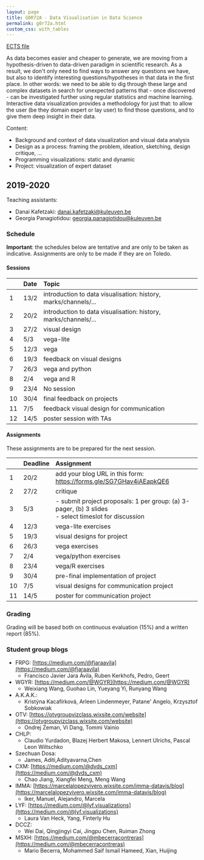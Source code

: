 ```yaml
---
layout: page
title: G0R72A - Data Visualisation in Data Science
permalink: g0r72a.html
custom_css: with_tables
---
```

[ECTS file](https://onderwijsaanbod.kuleuven.be/syllabi/e/G0R72AE.htm)

As data becomes easier and cheaper to generate, we are moving from a hypothesis-driven to data-driven paradigm in scientific research. As a result, we don't only need to find ways to answer any questions we have, but also to identify interesting questions/hypotheses in that data in the first place. In other words: we need to be able to dig through these large and complex datasets in search for unexpected patterns that - once discovered - can be investigated further using regular statistics and machine learning. Interactive data visualization provides a methodology for just that: to allow the user (be they domain expert or lay user) to find those questions, and to give them deep insight in their data.

Content:
* Background and context of data visualization and visual data analysis
* Design as a process: framing the problem, ideation, sketching, design critique, ...
* Programming visualizations: static and dynamic
* Project: visualization of expert dataset

## 2019-2020

Teaching assistants:

- Danai Kafetzaki: danai.kafetzaki@kuleuven.be
- Georgia Panagiotidou: georgia.panagiotidou@kuleuven.be

### Schedule

**Important**: the schedules below are tentative and are only to be taken as indicative. Assignments are only to be made if they are on Toledo.

#### Sessions

| | Date | Topic |
|:--|:--|:--|
| 1 | 13/2 | introduction to data visualisation: history, marks/channels/... |
| 2 | 20/2 | introduction to data visualisation: history, marks/channels/... |
| 3 | 27/2 | visual design |
| 4 | 5/3 | vega-lite |
| 5 | 12/3 | vega |
| 6 | 19/3 | feedback on visual designs |
| 7 | 26/3 | vega and python |
| 8 | 2/4 | vega and R |
| 9 | 23/4 | No session |
| 10 | 30/4 | final feedback on projects |
| 11 | 7/5 | feedback visual design for communication |
| 12 | 14/5 | poster session with TAs |

#### Assignments
These assignments are to be prepared for the next session.

| | Deadline | Assignment |
|:--|:--|:--|
| 1 | 20/2 | add your blog URL in this form: https://forms.gle/SG7GHav4iAEapkQE6 |
| 2 | 27/2 | critique |
| 3 | 5/3 | - submit project proposals: 1 per group: (a) 3-pager, (b) 3 slides<br> - select timeslot for discussion |
| 4 | 12/3 | vega-lite exercises |
| 5 | 19/3 | visual designs for project |
| 6 | 26/3 | vega exercises |
| 7 | 2/4 | vega/python exercises |
| 8 | 23/4 | vega/R exercises |
| 9 | 30/4 | pre-final implementation of project |
| 10 | 7/5 | visual designs for communication project |
| 11 | 14/5 | poster for communication project |

### Grading
Grading will be based both on continuous evaluation (15%) and a written report (85%).

### Student group blogs
- FRPG: [https://medium.com/@fjaraavila](https://medium.com/@fjaraavila)
  - Francisco Javier Jara Ávila, Ruben Kerkhofs, Pedro, Geert
- WGYR: [https://medium.com/@WGYR](https://medium.com/@WGYR)
  - Weixiang Wang, Guohao Lin, Yueyang Yi, Runyang Wang
- A.K.A.K.: []()
  - Kristýna Kacafírková, Arleen Lindenmeyer, Patane' Angelo, Krzysztof Sobkowiak
- OTV: [https://otvgroupvizclass.wixsite.com/website](https://otvgroupvizclass.wixsite.com/website)
  - Ondrej Zeman, Vi Dang, Tommi Vainio
- CHLP: []()
  - Claudio Yurdadon, Blazej Herbert Makosa, Lennert Ulrichs, Pascal Leon Wiltschko
- Szechuan Dosa: []()
  - James, Aditi,Adityavarna,Chen
- CXM: [https://medium.com/@dvds_cxm](https://medium.com/@dvds_cxm)
  - Chao Jiang, Xiangfei Meng, Meng Wang
- IMMA: [https://marcelalopezvivero.wixsite.com/imma-datavis/blog](https://marcelalopezvivero.wixsite.com/imma-datavis/blog)
  - Iker, Manuel, Alejandro, Marcela
- LYF: [https://medium.com/@lyf.visualizations](https://medium.com/@lyf.visualizations)
  - Laura Van Heck, Yang, Finterly Hu
- DCCZ: []()
  - Wei Dai, Qingjingyi Cai, Jingpu Chen, Ruiman Zhong
- MSXH: [https://medium.com/@mbecerracontreras](https://medium.com/@mbecerracontreras)
  - Mario Becerra, Mohammed Saif Ismail Hameed, Xian, Huijing


<!--
- Ruben Kerkhofs: [https://medium.com/@rkerkhofsbe](https://medium.com/@rkerkhofsbe)
- Finterly Hu: [https://medium.com/finterly](https://medium.com/@finterly)
- Lennert Ulrichs: [https://medium.com/@lennert.ulrichs](https://medium.com/@lennert.ulrichs)
- Laura Van Heck: [https://medium.com/@lauravanheck](https://medium.com/@lauravanheck)
- Chao Jiang: [https://medium.com/@jiangchao](https://medium.com/@jiangchao)
- Kristýna Kacafírková: [https://kristynkakac.wixsite.com/data](https://kristynkakac.wixsite.com/data)
- Ruiman Zhong: [https://medium.com/@r0767577](https://medium.com/@r0767577)
- Qingjingyi Cai: [https://caiqingjingyi.wixsite.com/website](https://caiqingjingyi.wixsite.com/website)
- Weixiang Wang: [https://medium.com/@fitzwang557](https://medium.com/@fitzwang557)
- Ondřej Zeman: [https://zemanond.wixsite.com/website](https://zemanond.wixsite.com/website)
- Guohao Lin: [https://medium.com/@linguohao1996](https://medium.com/@linguohao1996)
- Marcela López Viveros: [https://marcelalopezvivero.wixsite.com/datavis](https://marcelalopezvivero.wixsite.com/datavis)
- Manuel Borja Lopez Pelaez: [https://medium.com/@manuelblp](https://medium.com/@manuelblp)
- Krzysztof Sobkowiak: [https://medium.com/@kjsobkowiak](https://medium.com/@kjsobkowiak)
- Thi Kha Vi Dang: [https://readthenshare.wixsite.com/apetitecorner](https://readthenshare.wixsite.com/apetitecorner)
- Pascal Leon Wiltschko: [https://medium.com/@pascalwiltschko](https://medium.com/@pascalwiltschko)
- Aditi Vasudev Rao: [https://aditivrao94.wixsite.com/website](https://aditivrao94.wixsite.com/website)
- Arleen Lindenmeyer: [https://medium.com/@arleen.lindenmeyer](https://medium.com/@arleen.lindenmeyer)
- Claudio Yurdadon: [https://medium.com/@claudioyurdadon](https://medium.com/@claudioyurdadon)
- Iker Camara Bengoechea: [https://medium.com/@ikercamara](https://medium.com/@ikercamara)
- Yang He: [https://medium.com/@arthur.he](https://medium.com/@arthur.he)
- Jose Alejandro Rozo Posada: [https://medium.com/@jarozop](https://medium.com/@jarozop)
- Changsheng Chen: [https://medium.com/@changshengchen](https://medium.com/@changshengchen)
- Mohammed Saif Ismail Hameed: [https://saifismailh.wixsite.com/mysite](https://saifismailh.wixsite.com/mysite)
- Blazej Hebert Makosa: [https://medium.com/@makosablazej](https://medium.com/@makosablazej)
- Tommi Vainio: [https://medium.com/@tommmiv](https://medium.com/@tommmiv)
- Francisco Javier Jara Ávila: [https://medium.com/@fjaraavila](https://medium.com/@fjaraavila)
- Meng Xiangfei: [https://medium.com/@xfei.meng](https://medium.com/@xfei.meng)
- Jingpu Chen: [https://medium.com/@jprstrong](https://medium.com/@jprstrong)
- Runyang Wang: [https://rywang.wixsite.com/datavis](https://rywang.wixsite.com/datavis)
- Mario Becerra: [https://medium.com/@mbecerracontreras](https://medium.com/@mbecerracontreras)
- Angelo Patane: [https://medium.com/@angelpatane9](https://medium.com/@angelpatane9)
- Meng Wang: [https://medium.com/@wang.meng](https://medium.com/@wang.meng)
-->


<!--
## 2018-2019
### Student blogs
* [Eline Mangelschots](https://medium.com/@elinemangelschots)
* [Maarten van Meeuwen](https://medium.com/@maartenvanmeeuwen)
* [Jannes Peeters](https://medium.com/@jannes.peeters96)
* [Svitlana Kudrenko](https://medium.com/@svkudrenko)
* [Sintayehu Legesse](https://medium.com/@sintayehulegesse_1617)
* [Hendrik De Winter](https://medium.com/@hendrikdewinter8)
* [Sajid Raza](https://medium.com/@sajidrz.nust)
* [Francisco Gajardo](https://fjgajardoo.wixsite.com/dataviz)
* [Xiang Zhang](https://zhangxiang1232.wixsite.com/website-1)
* [Bram Vandeninden](https://bramvandeninden.wixsite.com/mysite/blog)
* [Sofia Lahdensuo](https://medium.com/@sofia.lahdensuo)

### Schedule
* 19/3 Us: overview of critique; students: present dataset
* 26/3 present sketches
* 2/4 P5 Q&A
* 23/4 intermediate presentation
* 30/4
* 7/5 final interactive visual for exploration
* 14/5 present sketches
* 21/5 final visual for presentation

### Exercise for static visualisation
Based on any dataset (but preferably using the dataset you used in the previous exercise), create a new data visualisation to demonstrate a non-obvious insight gleaned from the data, to make a particular point, or to present an interesting overview of the datasets. If you want, you can also create a data-driven art piece. Good examples are:
* [https://www.studioterp.nl/](https://www.studioterp.nl/)
* [http://visme.co/blog/best-data-visualizations/](http://visme.co/blog/best-data-visualizations/) =>
    * History of Bruce Springsteen
    * Hello Sun app
    * Apollo
    * Keuzestress: Searching for the "Correct" Mascara
    * The Women of Dataviz
    * Oddity Viz (data art)
    * Red Bull Party Visualization (data art)

[![mascara]({{site.baseurl}}/assets/mascara.png)](https://www.studioterp.nl/mascaras-a-datavisualization/)


We will do this exercise in 2 phases:
1. In the session of 14/5, we'll go over hand-drawn sketches. Please present **1** design; we'll expect you to have gone through the diverge-emerge-converge cycle yourself beforehand.
1. In the session of 21/5, you'll present the final visual.

In your visual, please include:
* the visual itself
* a good title
* a short description of what this is about
* a legend
* highlights of any interesting things you want to draw attention to

Here's another very good example of a visual with annotations:
[![library of congress]({{site.baseurl}}/assets/library-of-congress.png)](http://sappingattention.blogspot.com/2017/05/a-brief-visual-history-of-marc.html)
-->
